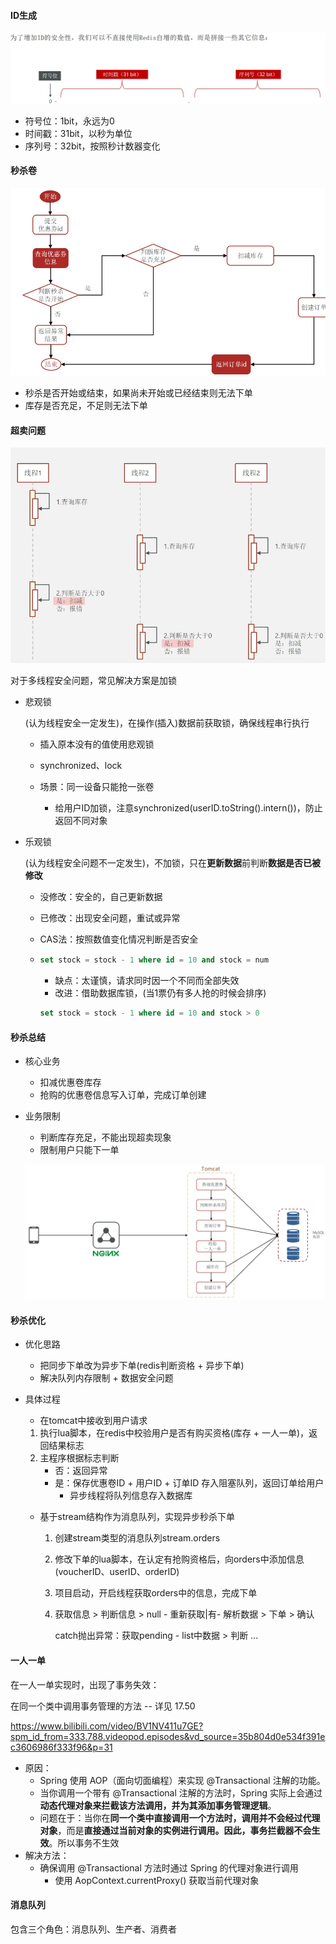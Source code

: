#### ID生成

![](assets/ID生成器.jpg)

- 符号位：1bit，永远为0
- 时间戳：31bit，以秒为单位
- 序列号：32bit，按照秒计数器变化

#### 秒杀卷

<img src="assets/秒杀卷.jpg" style="zoom:90%;" />

- 秒杀是否开始或结束，如果尚未开始或已经结束则无法下单
- 库存是否充足，不足则无法下单

#### 超卖问题

<img src="assets/超卖问题.jpg" style="zoom:80%;" />

对于多线程安全问题，常见解决方案是加锁

- 悲观锁

  (认为线程安全一定发生)，在操作(插入)数据前获取锁，确保线程串行执行

  - 插入原本没有的值使用悲观锁

  - synchronized、lock
  - 场景：同一设备只能抢一张卷
    - 给用户ID加锁，注意synchronized(userID.toString().intern())，防止返回不同对象

- 乐观锁

  (认为线程安全问题不一定发生)，不加锁，只在**更新数据**前判断**数据是否已被修改**

  - 没修改：安全的，自己更新数据

  - 已修改：出现安全问题，重试或异常

  - CAS法：按照数值变化情况判断是否安全

  - ```sql
    set stock = stock - 1 where id = 10 and stock = num
    ```

    - 缺点：太谨慎，请求同时因一个不同而全部失效
    - 改进：借助数据库锁，(当1票仍有多人抢的时候会排序)

    ```sql
    set stock = stock - 1 where id = 10 and stock > 0 
    ```

  


#### 秒杀总结

- 核心业务

  - 扣减优惠卷库存
  - 抢购的优惠卷信息写入订单，完成订单创建

- 业务限制

  - 判断库存充足，不能出现超卖现象
  - 限制用户只能下一单

  ![](assets/秒杀优化.jpg)

#### 秒杀优化

- 优化思路

  - 把同步下单改为异步下单(redis判断资格 + 异步下单)
  - 解决队列内存限制 + 数据安全问题

- 具体过程

  -  在tomcat中接收到用户请求

    1. 执行lua脚本，在redis中校验用户是否有购买资格(库存 + 一人一单)，返回结果标志
    2. 主程序根据标志判断
       - 否：返回异常
       - 是：保存优惠卷ID + 用户ID + 订单ID 存入阻塞队列，返回订单给用户
         - 异步线程将队列信息存入数据库

  - 基于stream结构作为消息队列，实现异步秒杀下单

    1. 创建stream类型的消息队列stream.orders

    2. 修改下单的lua脚本，在认定有抢购资格后，向orders中添加信息(voucherID、userID、orderID)

    3. 项目启动，开启线程获取orders中的信息，完成下单 

    4. 获取信息 > 判断信息 > null - 重新获取|有- 解析数据  >  下单  >  确认

       catch抛出异常：获取pending - list中数据  >  判断 ...


#### 一人一单

在一人一单实现时，出现了事务失效：

在同一个类中调用事务管理的方法 -- 详见 17.50

https://www.bilibili.com/video/BV1NV411u7GE?spm_id_from=333.788.videopod.episodes&vd_source=35b804d0e534f391ec3606986f333f96&p=31

- 原因：
  - Spring 使用 AOP（面向切面编程）来实现 @Transactional 注解的功能。
  - 当你调用一个带有 @Transactional 注解的方法时，Spring 实际上会通过**动态代理对象来拦截该方法调用，并为其添加事务管理逻辑**。
  - 问题在于：当你在**同一个类中直接调用一个方法时，调用并不会经过代理对象**，而是**直接通过当前对象的实例进行调用。因此，事务拦截器不会生效**。所以事务不生效
- 解决方法：
  - 确保调用 @Transactional 方法时通过 Spring 的代理对象进行调用
    - 使用 AopContext.currentProxy() 获取当前代理对象



#### 消息队列

包含三个角色：消息队列、生产者、消费者

 